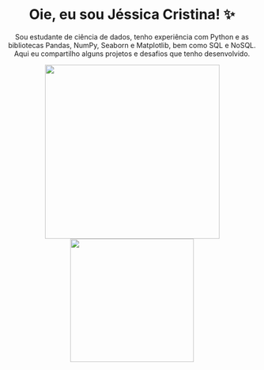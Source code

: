 
<h1 align="center"> Oie, eu sou Jéssica Cristina! ✨ </h1>



<p align="center"> Sou estudante de ciência de dados, tenho experiência com Python e as bibliotecas Pandas, NumPy, Seaborn e Matplotlib, bem como SQL e NoSQL. Aqui eu compartilho alguns projetos e desafios que tenho desenvolvido. </p>



<div align="center">
  <img src=https://github.com/jessicacristinams/jessicacristinams/assets/109877484/1a0e7d2a-f74b-44d1-8fe3-3d5355e31f6e.gif width="353"/>
  <img src=https://github.com/jessicacristinams/jessicacristinams/assets/109877484/5b5b31f0-8eb5-4267-b679-6961b858801c.gif width = "250" />
</div>










